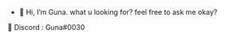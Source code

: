 - 👋 Hi, I’m Guna.
what u looking for?
feel free to ask me okay?



🙈 Discord : Guna#0030

<!---
Gunarchive/Gunarchive is a ✨ special ✨ repository because its `README.md` (this file) appears on your GitHub profile.
You can click the Preview link to take a look at your changes.
--->
